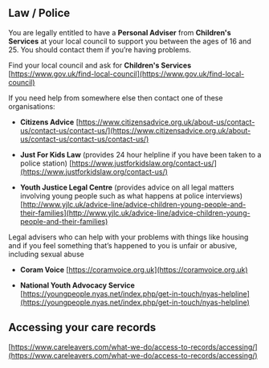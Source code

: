 
## <i class="fas fa-gavel"></i> Law / Police

You are legally entitled to have a **Personal Adviser** from **Children's Services** at your local council to support you between the ages of 16 and 25. You should contact them if you’re having problems.

Find your local council and ask for **Children's Services**
[https://www.gov.uk/find-local-council](https://www.gov.uk/find-local-council)

If you need help from somewhere else then contact one of these organisations:

* **Citizens Advice** [https://www.citizensadvice.org.uk/about-us/contact-us/contact-us/contact-us/](https://www.citizensadvice.org.uk/about-us/contact-us/contact-us/contact-us/)

* **Just For Kids Law** (provides 24 hour helpline if you have been taken to a police station) [https://www.justforkidslaw.org/contact-us/](https://www.justforkidslaw.org/contact-us/)

* **Youth Justice Legal Centre** (provides advice on all legal matters involving young people such as what happens at police interviews)
 [http://www.yjlc.uk/advice-line/advice-children-young-people-and-their-families](http://www.yjlc.uk/advice-line/advice-children-young-people-and-their-families)


Legal advisers who can help with your problems with things like 
housing and if you feel something that’s happened to you is unfair or abusive, including sexual abuse

* **Coram Voice** [https://coramvoice.org.uk](https://coramvoice.org.uk)

* **National Youth Advocacy Service**
[https://youngpeople.nyas.net/index.php/get-in-touch/nyas-helpline](https://youngpeople.nyas.net/index.php/get-in-touch/nyas-helpline)



##  Accessing your care records

[https://www.careleavers.com/what-we-do/access-to-records/accessing/](https://www.careleavers.com/what-we-do/access-to-records/accessing/)
